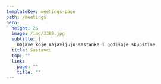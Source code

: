 ```yaml
---
templateKey: meetings-page
path: /meetings
hero:
  height: 26
  image: /img/3389.jpg
  subtitle: |
    Objave koje najavljuju sastanke i godišnje skupštine
  title: Sastanci
  top: ""
  link:
    page: ""
    title: ""
---
```


